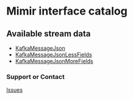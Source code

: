 # Mimir interface catalog

## Available stream data

- [KafkaMessageJson](KafkaMessageJson.html)
- [KafkaMessageJsonLessFields](KafkaMessageJsonLessFields.html)
- [KafkaMessageJsonMoreFields](KafkaMessageJsonMoreFields.html)

### Support or Contact

[Issues](https://github.com/indyMccarthy/Mimir-interface-doc/issues)